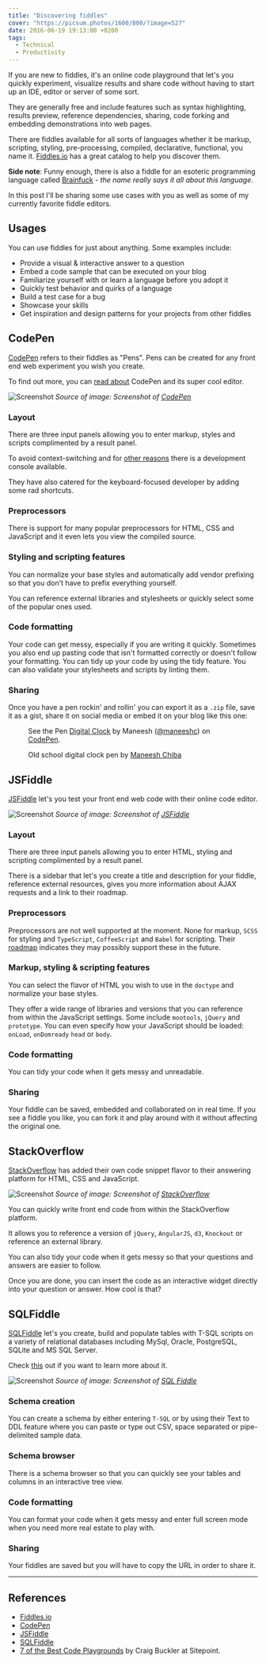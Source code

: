 ```yaml
---
title: "Discovering fiddles"
cover: "https://picsum.photos/1600/800/?image=527"
date: 2016-06-19 19:13:00 +0200
tags:
  - Technical
  - Productivity
---
```


If you are new to fiddles, it's an online code playground that let's you
quickly experiment, visualize results and share code without having to start
up an IDE, editor or server of some sort.

They are generally free and include features such as syntax highlighting,
results preview, reference dependencies, sharing, code forking and
embedding demonstrations into web pages.

There are fiddles available for all sorts of languages whether it be markup,
scripting, styling, pre-processing, compiled, declarative, functional,
you name it. [Fiddles.io](https://fiddles.io/) has a great catalog to help
you discover them.

<b>Side note</b>: Funny enough, there is also a fiddle for an esoteric programming language called
[Brainfuck](https://en.wikipedia.org/wiki/Brainfuck) - _the name really says
it all about this language_.

In this post I'll be sharing some use cases with you as well as some of my
currently favorite fiddle editors.

## Usages

You can use fiddles for just about anything. Some examples include:

- Provide a visual & interactive answer to a question
- Embed a code sample that can be executed on your blog
- Familiarize yourself with or learn a language before you adopt it
- Quickly test behavior and quirks of a language
- Build a test case for a bug
- Showcase your skills
- Get inspiration and design patterns for your projects from other fiddles

## CodePen

[CodePen](http://codepen.io/) refers to their fiddles as "Pens". Pens can
be created for any front end web experiment you wish you create.

To find out more, you can [read about](https://codepen.io/hello/) CodePen and
its super cool editor.

![Screenshot](./codepen.jpg "CodePen layout")
_Source of image: Screenshot of [CodePen](http://codepen.io/)_

### Layout

There are three input panels allowing you to enter markup, styles and
scripts complimented by a result panel.

To avoid context-switching and for
[other reasons](https://blog.codepen.io/2016/01/27/new-feature-javascript-console/)
there is a development console available.

They have also catered for the keyboard-focused developer by adding some rad
shortcuts.

### Preprocessors

There is support for many popular preprocessors for HTML, CSS and JavaScript
and it even lets you view the compiled source.

### Styling and scripting features

You can normalize your base styles and automatically add vendor prefixing so that you
don't have to prefix everything yourself.

You can reference external libraries and stylesheets or quickly select
some of the popular ones used.

### Code formatting

Your code can get messy, especially if you are writing it quickly. Sometimes you
also end up pasting code that isn't formatted correctly or doesn't follow your
formatting. You can tidy up your code by using the tidy feature.
You can also validate your stylesheets and scripts by linting them.

### Sharing

Once you have a pen rockin' and rollin' you can export it as a `.zip` file,
save it as a gist, share it on social media or embed it on your blog like this
one:

<figure>
  <p data-height="350" data-theme-id="0" data-slug-hash="mJBYqy" data-default-tab="css,result" data-user="maneeshc" data-embed-version="2" class="codepen">See the Pen <a href="http://codepen.io/maneeshc/pen/mJBYqy/">Digital Clock</a> by Maneesh (<a href="http://codepen.io/maneeshc">@maneeshc</a>) on <a href="http://codepen.io">CodePen</a>.</p>
  <script async src="//assets.codepen.io/assets/embed/ei.js"></script>
  <figcaption>Old school digital clock pen by <a href="http://codepen.io/maneeshc">Maneesh Chiba</a></figcaption>
</figure>

## JSFiddle

[JSFiddle](https://jsfiddle.net/) let's you test your front end web code
with their online code editor.

![Screenshot](./jsfiddle.jpg "JSFiddle layout")
_Source of image: Screenshot of [JSFiddle](http://jsfiddle.net/)_

### Layout

There are three input panels allowing you to enter HTML, styling and
scripting complimented by a result panel.

There is a sidebar that let's you create a title and description for your
fiddle, reference external resources, gives you more information about
AJAX requests and a link to their roadmap.

### Preprocessors

Preprocessors are not well supported at the moment. None for markup,
`SCSS` for styling and `TypeScript`, `CoffeeScript` and `Babel` for scripting.
Their [roadmap](https://trello.com/b/LakLkQBW/jsfiddle-roadmap) indicates
they may possibly support these in the future.

### Markup, styling & scripting features

You can select the flavor of HTML you wish to use in the `doctype` and
normalize your base styles.

They offer a wide range of libraries and versions that you can reference from
within the JavaScript settings. Some include `mootools`, `jQuery` and `prototype`.
You can even specify how your JavaScript should be loaded: `onLoad`,
`onDomready` `head` or `body`.

### Code formatting

You can tidy your code when it gets messy and unreadable.

### Sharing

Your fiddle can be saved, embedded and collaborated on in real time. If you
see a fiddle you like, you can fork it and play around with it without affecting
the original one.

## StackOverflow

[StackOverflow](http://stackoverflow.com/) has added their own code snippet
flavor to their answering platform for HTML, CSS and JavaScript.

![Screenshot](./stackoverflow.jpg "StackOverflow code snippet functionality")
_Source of image: Screenshot of [StackOverflow](http://stackoverflow.com/)_

You can quickly write front end code from within the StackOverflow platform.

It allows you to reference a version of `jQuery`, `AngularJS`, `d3`, `Knockout`
or reference an external library.

You can also tidy your code when it gets messy so that your questions and
answers are easier to follow.

Once you are done, you can insert the code as an interactive widget
directly into your question or answer. How cool is that?

## SQLFiddle

[SQLFiddle](http://sqlfiddle.com/) let's you create, build and populate tables
with T-SQL scripts on a variety of relational databases including MySql,
Oracle, PostgreSQL, SQLite and MS SQL Server.

Check [this](http://sqlfiddle.com/about.html) out if you want to learn more
about it.

![Screenshot](./sqlfiddle.jpg "SQL Fiddle layout")
_Source of image: Screenshot of [SQL Fiddle](http://sqlfiddle.com/)_

### Schema creation

You can create a schema by either entering `T-SQL` or by using their Text
to DDL feature where you can paste or type out CSV, space separated or
pipe-delimited sample data.

### Schema browser

There is a schema browser so that you can quickly see your tables and columns
in an interactive tree view.

### Code formatting

You can format your code when it gets messy and enter full screen mode when
you need more real estate to play with.

### Sharing

Your fiddles are saved but you will have to copy the URL in order to share it.

---

## References

- [Fiddles.io](https://fiddles.io/)
- [CodePen](http://codepen.io/)
- [JSFiddle](https://jsfiddle.net/)
- [SQLFiddle](http://sqlfiddle.com/)
- [7 of the Best Code Playgrounds](https://www.sitepoint.com/7-code-playgrounds/)
  by Craig Buckler at Sitepoint.
